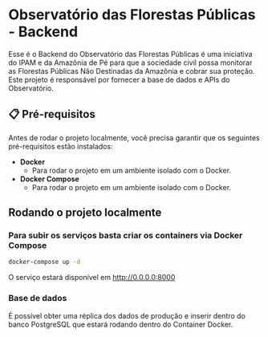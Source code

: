 # Observatório das Florestas Públicas - Backend

Esse é o Backend do Observatório das Florestas Públicas é uma iniciativa do IPAM e da Amazônia de Pé para que a sociedade civil possa monitorar as Florestas Públicas Não Destinadas da Amazônia e cobrar sua proteção. Este projeto é responsável por fornecer a base de dados e APIs do Observatório.

## 📋 Pré-requisitos

Antes de rodar o projeto localmente, você precisa garantir que os seguintes pré-requisitos estão instalados:

- **Docker**
  - Para rodar o projeto em um ambiente isolado com o Docker.
- **Docker Compose**
  - Para rodar o projeto em um ambiente isolado com o Docker.

## Rodando o projeto localmente

### Para subir os serviços basta criar os containers via Docker Compose

```bash
docker-compose up -d
```
O serviço estará disponível em http://0.0.0.0:8000

### Base de dados
É possível obter uma réplica dos dados de produção e inserir dentro do banco PostgreSQL que estará rodando dentro do Container Docker.


